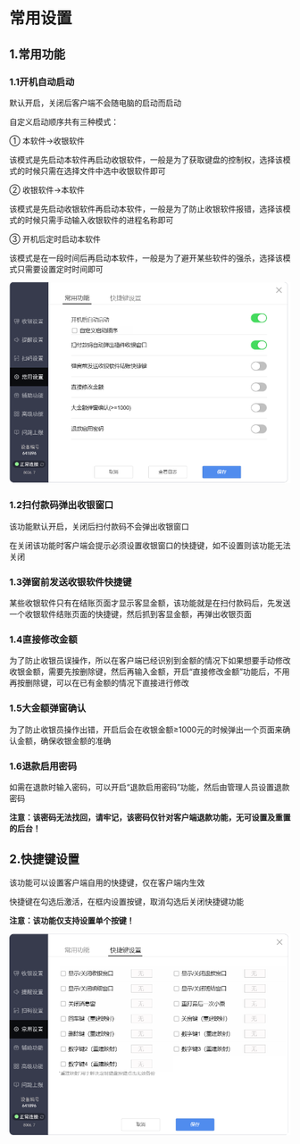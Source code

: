 # 常用设置

## 1.常用功能

### 1.1开机自动启动

默认开启，关闭后客户端不会随电脑的启动而启动

自定义启动顺序共有三种模式：

①  本软件→收银软件

该模式是先启动本软件再启动收银软件，一般是为了获取键盘的控制权，选择该模式的时候只需在选择文件中选中收银软件即可

②  收银软件→本软件

该模式是先启动收银软件再启动本软件，一般是为了防止收银软件报错，选择该模式的时候只需手动输入收银软件的进程名称即可

③  开机后定时启动本软件

该模式是在一段时间后再启动本软件，一般是为了避开某些软件的强杀，选择该模式只需要设置定时时间即可

![](/image/image25.png)

### 1.2扫付款码弹出收银窗口

该功能默认开启，关闭后扫付款码不会弹出收银窗口

在关闭该功能时客户端会提示必须设置收银窗口的快捷键，如不设置则该功能无法关闭

### 1.3弹窗前发送收银软件快捷键

某些收银软件只有在结账页面才显示客显金额，该功能就是在扫付款码后，先发送一个收银软件结账页面的快捷键，然后抓到客显金额，再弹出收银页面

### 1.4直接修改金额

为了防止收银员误操作，所以在客户端已经识别到金额的情况下如果想要手动修改收银金额，需要先按删除键，然后再输入金额，开启“直接修改金额”功能后，不用再按删除键，可以在已有金额的情况下直接进行修改

### 1.5大金额弹窗确认

为了防止收银员操作出错，开启后会在收银金额≥1000元的时候弹出一个页面来确认金额，确保收银金额的准确

### 1.6退款启用密码

如需在退款时输入密码，可以开启“退款启用密码”功能，然后由管理人员设置退款密码

**注意：该密码无法找回，请牢记，该密码仅针对客户端退款功能，无可设置及重置的后台！**



## 2.快捷键设置

该功能可以设置客户端自用的快捷键，仅在客户端内生效

快捷键在勾选后激活，在框内设置按键，取消勾选后关闭快捷键功能

**注意：该功能仅支持设置单个按键！**

![](/image/image24.png)


